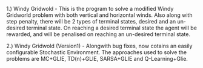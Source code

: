 1.) Windy Gridwold - This is the program to solve a modified Windy Gridworld problem with both vertical and
horizontal winds. Also along with step penalty, there will be 2 types of terminal states,
desired and an un-desired terminal state. On reaching a desired terminal state the agent will
be rewarded, and will be penalised on reaching an un-desired terminal state.

2.) Windy Gridwold (Version1) - Alongwith bug fixes, now cotains an easily configurable Stochastic Environment.
    The approaches used to solve the problems are MC+GLIE, TD(n)+GLIE, SARSA+GLIE and Q-Learning+Glie.
